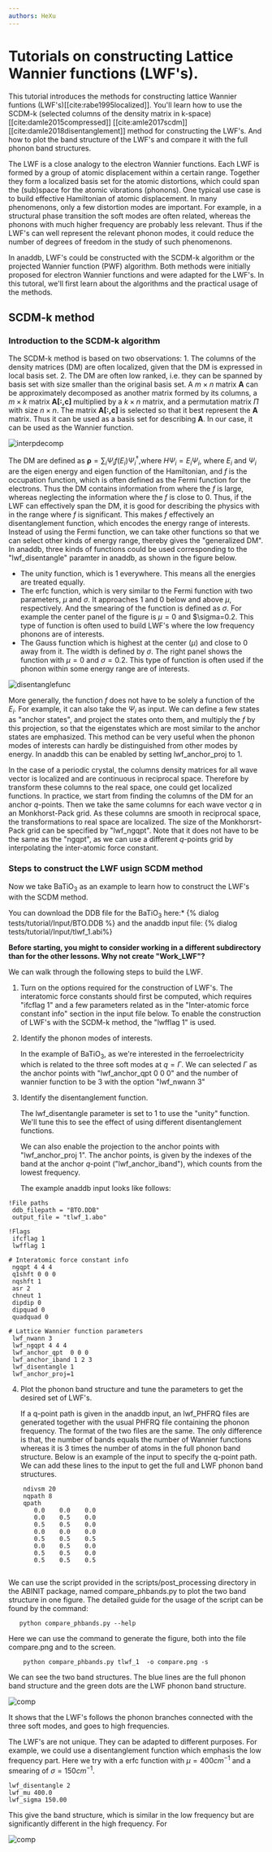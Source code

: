```yaml
---
authors: HeXu
---
```


# Tutorials on constructing Lattice Wannier functions (LWF's). 

This tutorial introduces the methods for constructing lattice Wannier funtions (LWF's)[[cite:rabe1995localized]]. You'll learn how to use the SCDM-k (selected columns of the density matrix in k-space) [[cite:damle2015compressed]] [[cite:amle2017scdm]] [[cite:damle2018disentanglement]] method for constructing the LWF's. And how to plot the band structure of the LWF's and compare it with the full phonon band structures. 

The LWF is a close analogy to the electron Wannier functions.  Each LWF is formed by a group of atomic displacement within a certain range. Together they form a localized basis set for the atomic distortions, which could span the (sub)space for the atomic vibrations (phonons). One typical use case is to build effective Hamiltonian of atomic displacement. In many phenomenons, only a few distortion modes are important. For example,  in a structural phase transition the soft modes are often related, whereas the phonons with much higher frequency are probably less relevant. Thus if the LWF's can well represent the relevant phonon modes, it could reduce the number of degrees of freedom in the study of such phenomenons. 

In anaddb, LWF's could be constructed with the SCDM-k algorithm or the projected Wannier function (PWF) algorithm. Both methods were initially proposed for electron Wannier functions and were adapted for the LWF's. In this tutoral, we'll first learn about the algorithms and the practical usage of the methods. 


## SCDM-k method

### Introduction to the SCDM-k algorithm

The SCDM-k method is based on two observations: 1. The columns of the density matrices (DM) are often localized, given that the DM is expressed in local basis set. 2. The DM are often low ranked, i.e. they can be spanned by basis set with size smaller than the original basis set.  A $m\times n$ matrix $\mathbf{A}$ can be approximately decomposed as another matrix formed by its columns, a $m\times k$ matrix $\mathbf{A[:,c]}$ multiplied by a $k\times n$ matrix, and a permutation matrix $\Pi$ with size $n\times n$. The matrix  $\mathbf{A[:,c]}$  is selected so that it best represent the $\mathbf{A}$ matrix. Thus it can be used as a basis set for describing $\mathbf{A}$. In our case, it can be used as the Wannier function. 

![interpdecomp](lattice_wannier_assets/interpdecomp.png)

The DM are defined as $\mathbf{\rho}=\sum_i \Psi_if(E_i)\Psi_i^\dagger$,where $H\Psi_i=E_i\Psi_i$,  where $E_i$ and $\Psi_i$ are the eigen energy and eigen function of the Hamiltonian, and $f$ is the occupation function, which is often defined as the Fermi function for  the electrons. Thus the DM contains information from where the $f$ is large, whereas neglecting the information where the $f$ is close to 0. Thus, if the LWF can effectively span the DM, it is good for describing the physics with in the range where $f$ is significant. This makes $f$ effectively an disentanglement function, which encodes the energy range of interests. Instead of using the Fermi function, we can take other functions so that we can select other kinds of energy range, thereby gives the "generalized DM". In anaddb, three kinds of functions could be used corresponding to the "lwf_disentangle" paramter in anaddb, as shown in the figure below.

- The unity function, which is 1 everywhere. This means all the energies are treated equally. 
- The erfc function, which is very similar to the Fermi function with two parameters, $\mu$ and $\sigma$. It approaches 1 and 0 below and above $\mu$, respectively. And the smearing of the function is defined as $\sigma$. For example the center panel of the figure is $\mu=0$ and $\sigma=0.2.  This type of function is often used to build LWF's where the low frequency phonons are of interests.  
- The Gauss function which is highest at the center ($\mu$) and close to 0 away from it. The width is defined by $\sigma$. The right panel shows the function with $\mu=0$ and $\sigma=0.2$. This type of function is often used if the phonon within some energy range are of interests. 

![disentanglefunc](lattice_wannier_assets/disentanglefunc.png)

More generally, the function $f$ does not have to be solely a function of the $E_i$. For example, it can also take the $\Psi_i$ as input. We can define a few states as "anchor states", and project the states onto them, and multiply the $f$ by this projection, so that the eigenstates which are most similar to the anchor states are emphasized. This method can be very useful when the phonon modes of interests can hardly be distinguished from other modes by energy.  In anaddb this can be enabled by setting lwf_anchor_proj to 1. 

In the case of a periodic crystal, the columns density matrices for all wave vector is localized and  are continuous in reciprocal space. Therefore by transform these columns to the real space, one could get localized functions.  In practice, we start from finding the columns of the DM for an anchor $q$-points. Then we take the same columns for each wave vector $q$ in an Monkhorst-Pack grid. As these columns are smooth in reciprocal space, the transformations to real space are localized.  The size of the Monkhorsrt-Pack grid can be specified by "lwf_ngqpt". Note that it does not have to be the same as the "ngqpt", as we can use a different $q$-points grid by interpolating the inter-atomic force constant.  

### Steps to construct the LWF usign SCDM method

Now we take BaTiO$_3$ as an example to learn how to construct the LWF's with the SCDM method. 


 You can download the DDB file for the BaTiO$_3$  here:*
{% dialog tests/tutorial/Input/BTO.DDB %}
and the anaddb input file:
{% dialog tests/tutorial/Input/tlwf_1.abi%}

**Before starting, you might to consider working in a different subdirectory than for the other lessons. Why not create "Work_LWF"?**

We can walk through the following steps to build the LWF.

1. Turn on the options required for the construction of LWF's. The interatomic force constants should first be computed, which requires "ifcflag 1" and a few parameters related as in the "Inter-atomic force constant info" section in the input file below. To enable the construction of LWF's with the SCDM-k method, the "lwfflag 1" is used.

2. Identify the phonon modes of interests. 

    In the example of BaTiO$_3$, as we're interested in the ferroelectricity which is related to the three soft modes at $q=\Gamma$.  We can selected $\Gamma$ as the anchor points with "lwf_anchor_qpt 0 0 0" and the number of wannier function to be 3 with the option "lwf_nwann 3" 

3. Identify the disentanglement function.  

   The lwf_disentangle parameter is set to 1 to use the "unity" function. We'll tune this to see the effect of using different disentanglement functions. 

   We can also enable the projection to the anchor points with "lwf_anchor_proj 1". The anchor points, is given by the indexes of the band at the anchor $q$-point ("lwf_anchor_iband"), which counts from the lowest frequency.

   The example anaddb input looks like follows:

```
!File paths
 ddb_filepath = "BTO.DDB"
 output_file = "tlwf_1.abo"

!Flags
 ifcflag 1
 lwfflag 1

# Interatomic force constant info 
 ngqpt 4 4 4
 q1shft 0 0 0
 nqshft 1
 asr 2
 chneut 1
 dipdip 0
 dipquad 0
 quadquad 0

# Lattice Wannier function parameters
 lwf_nwann 3
 lwf_ngqpt 4 4 4
 lwf_anchor_qpt  0 0 0
 lwf_anchor_iband 1 2 3
 lwf_disentangle 1
 lwf_anchor_proj=1                                                                    

```

4. Plot the phonon band structure and tune the parameters to get the desired set of LWF's.  

   If a q-point path is given in the anaddb input, an lwf_PHFRQ files are generated together with the usual PHFRQ file containing the phonon frequency. The format of the two files are the same. The only difference is that, the number of bands equals the number of Wannier functions whereas it is 3 times the number of atoms in the full phonon band structure.  Below is an example of the input to specify the q-point path. We can add these lines to the input to get the full and LWF phonon band structures. 
   
```
    ndivsm 20
    nqpath 8
    qpath
       0.0    0.0    0.0
       0.0    0.5    0.0
       0.5    0.5    0.0
       0.0    0.0    0.0
       0.5    0.5    0.5
       0.0    0.5    0.0
       0.5    0.5    0.0
       0.5    0.5    0.5
   
```

   

   We can use the script provided in the scripts/post_processing directory in the ABINIT package, named compare_phbands.py to plot the two band structure in one figure.  The detailed guide for the usage of the script can be found by the command:

```
   python compare_phbands.py --help
```

   Here we can use the command to generate the figure, both into the file compare.png and to the screen.

```
    python compare_phbands.py tlwf_1  -o compare.png -s
```



We can see the two band structures. The blue lines are the full phonon band structure and the green dots are the LWF phonon band structure.

   ![comp](lattice_wannier_assets/comp.png)

   It shows that the LWF's follows the phonon branches connected with the three soft modes, and goes to high frequencies. 

The LWF's are not unique. They can be adapted to different purposes.  For example, we could use a disentanglement function which emphasis the low frequency part. Here we try with a erfc function with $\mu=400 cm^{-1}$ and a smearing of  $\sigma=150cm^{-1}$.

```
lwf_disentangle 2
lwf_mu 400.0
lwf_sigma 150.00
```

This give the band structure, which is similar in the low frequency but are significantly different in the high frequency.  For 

![comp](lattice_wannier_assets/comp2.png)
